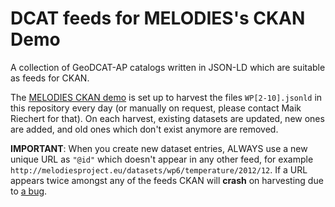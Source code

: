 # DCAT feeds for MELODIES's CKAN Demo

A collection of GeoDCAT-AP catalogs written in JSON-LD which are suitable as feeds for CKAN.

The [MELODIES CKAN demo](http://ckan-demo.melodiesproject.eu/) is set up to harvest the files `WP[2-10].jsonld` in this repository every day (or manually on request, please contact Maik Riechert for that). On each harvest, existing datasets are updated, new ones are added, and old ones which don't exist anymore are removed.

**IMPORTANT**: When you create new dataset entries, ALWAYS use a new unique URL as `"@id"` which doesn't appear in any other feed, for example `http://melodiesproject.eu/datasets/wp6/temperature/2012/12`. If a URL appears twice amongst any of the feeds CKAN will **crash** on harvesting due to [a bug](https://github.com/ckan/ckanext-harvest/issues/162).
